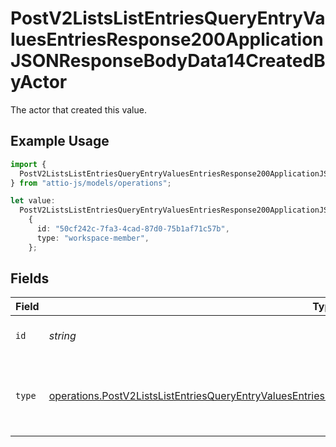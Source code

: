 # PostV2ListsListEntriesQueryEntryValuesEntriesResponse200ApplicationJSONResponseBodyData14CreatedByActor

The actor that created this value.

## Example Usage

```typescript
import {
  PostV2ListsListEntriesQueryEntryValuesEntriesResponse200ApplicationJSONResponseBodyData14CreatedByActor,
} from "attio-js/models/operations";

let value:
  PostV2ListsListEntriesQueryEntryValuesEntriesResponse200ApplicationJSONResponseBodyData14CreatedByActor =
    {
      id: "50cf242c-7fa3-4cad-87d0-75b1af71c57b",
      type: "workspace-member",
    };
```

## Fields

| Field                                                                                                                                                                                                                                | Type                                                                                                                                                                                                                                 | Required                                                                                                                                                                                                                             | Description                                                                                                                                                                                                                          |
| ------------------------------------------------------------------------------------------------------------------------------------------------------------------------------------------------------------------------------------ | ------------------------------------------------------------------------------------------------------------------------------------------------------------------------------------------------------------------------------------ | ------------------------------------------------------------------------------------------------------------------------------------------------------------------------------------------------------------------------------------ | ------------------------------------------------------------------------------------------------------------------------------------------------------------------------------------------------------------------------------------ |
| `id`                                                                                                                                                                                                                                 | *string*                                                                                                                                                                                                                             | :heavy_minus_sign:                                                                                                                                                                                                                   | An ID to identify the actor.                                                                                                                                                                                                         |
| `type`                                                                                                                                                                                                                               | [operations.PostV2ListsListEntriesQueryEntryValuesEntriesResponse200ApplicationJSONResponseBodyData14Type](../../models/operations/postv2listslistentriesqueryentryvaluesentriesresponse200applicationjsonresponsebodydata14type.md) | :heavy_minus_sign:                                                                                                                                                                                                                   | The type of actor. [Read more information on actor types here](/docs/actors).                                                                                                                                                        |